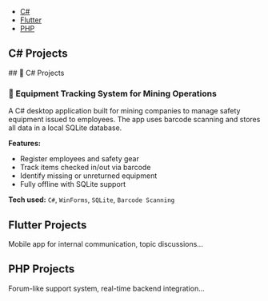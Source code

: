 <nav>
  <ul>
    <li><a href="#csharp">C#</a></li>
    <li><a href="#flutter">Flutter</a></li>
    <li><a href="#php">PHP</a></li>
    <!-- add more -->
  </ul>
</nav>

<section id="csharp">
  <h2>C# Projects</h2>
  ## 🔷 C# Projects

### 💼 Equipment Tracking System for Mining Operations

A C# desktop application built for mining companies to manage safety equipment issued to employees. The app uses barcode scanning and stores all data in a local SQLite database.

**Features:**
- Register employees and safety gear
- Track items checked in/out via barcode
- Identify missing or unreturned equipment
- Fully offline with SQLite support

**Tech used:** `C#`, `WinForms`, `SQLite`, `Barcode Scanning`
</section>

<section id="flutter">
  <h2>Flutter Projects</h2>
  <p>Mobile app for internal communication, topic discussions...</p>
</section>

<section id="php">
  <h2>PHP Projects</h2>
  <p>Forum-like support system, real-time backend integration...</p>
</section>
